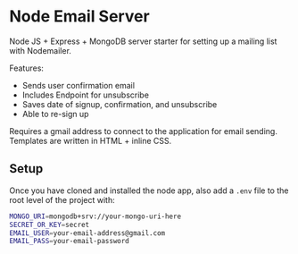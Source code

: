 # Node Email Server

Node JS + Express + MongoDB server starter for setting up a mailing list with Nodemailer.

Features:

- Sends user confirmation email
- Includes Endpoint for unsubscribe
- Saves date of signup, confirmation, and unsubscribe
- Able to re-sign up

Requires a gmail address to connect to the application for email sending. Templates are written in HTML + inline CSS.

## Setup

Once you have cloned and installed the node app, also add a `.env` file to the root level of the project with:

```bash
MONGO_URI=mongodb+srv://your-mongo-uri-here
SECRET_OR_KEY=secret
EMAIL_USER=your-email-address@gmail.com
EMAIL_PASS=your-email-password
```
